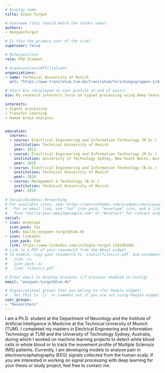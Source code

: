 ```yaml
---
# Display name
title: Özgün Turgut 

# Username (this should match the folder name)
authors:
- OezguenTurgut

# Is this the primary user of the site?
superuser: false

# Role/position
role: PhD Student

# Organizations/Affiliations
organizations:
- name: Technical University of Munich
  url: "https://www.translatum.tum.de/translatum/forschungsgruppen-1/daniel-rueckert-ki-in-der-medizin/"

# Short bio (displayed in user profile at end of posts)
bio: My research interests focus on signal processing using deep learning methods.

interests:
- Signal processing
- Transfer learning
- Human brain analysis


education:
  courses:
  - course: Electrical Engineering and Information Technology (M.Sc.)
    institution: Technical University of Munich
    year: 2021
  - course: Electrical Engineering and Information Technology (M.Sc.)
    institution: University of Technology Sydney, New South Wales, Australia
    year: 2019
  - course: Electrical Engineering and Information Technology (B.Sc.)
    institution: Technical University of Munich
    year: 2019
  - course: Management & Technology (B.Sc.)
    institution: Technical University of Munich
    year: 2016
 
# Social/Academic Networking
# For available icons, see: https://sourcethemes.com/academic/docs/page-builder/#icons
#   For an email link, use "fas" icon pack, "envelope" icon, and a link in the
#   form "mailto:your-email@example.com" or "#contact" for contact widget.
social:
- icon: envelope
  icon_pack: fas
  link: mailto:oezguen.turgut@tum.de
- icon: linkedin
  icon_pack: fab
  link: https://www.linkedin.com/in/özgün-turgut-11810b1b8/
# Link to a PDF of your resume/CV from the About widget.
# To enable, copy your resume/CV to `static/files/cv.pdf` and uncomment the lines below.
# - icon: cv
#   icon_pack: ai
#   link: files/cv.pdf

# Enter email to display Gravatar (if Gravatar enabled in Config)
email: "oezguen.turgut@tum.de"

# Organizational groups that you belong to (for People widget)
#   Set this to `[]` or comment out if you are not using People widget.
user_groups:
- "Researchers"
---
```


I am a Ph.D. student at the Department of Neurology and the Institute of Artificial Intelligence in Medicine at the Technical University of Munich (TUM). I completed my masters in Electrical Engineering and Information Technology at TUM and the University of Technology Sydney, Australia, during which I worked on machine learning projects to detect white blood cells in whole blood or to track the movement profile of Multiple Sclerosis (MS) patients. Currently, I am developing models to analyse pain in electroencephalography (EEG) signals collected from the human scalp. If you are interested in working on signal processing with deep learning for your thesis or study project, feel free to contact me.
